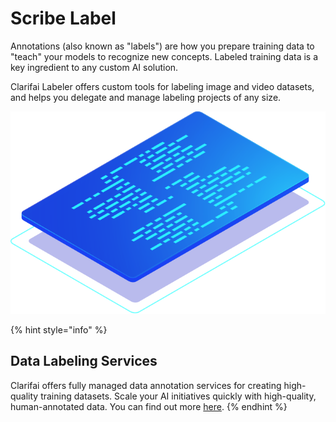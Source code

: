# Scribe Label

Annotations \(also known as "labels"\) are how you prepare training data to "teach" your models to recognize new concepts. Labeled training data is a key ingredient to any custom AI solution.

Clarifai Labeler offers custom tools for labeling image and video datasets, and helps you delegate and manage labeling projects of any size.

![](../../.gitbook/assets/scribe.svg)

{% hint style="info" %}
## Data Labeling Services

Clarifai offers fully managed data annotation services for creating high-quality training datasets. Scale your AI initiatives quickly with high-quality, human-annotated data. You can find out more [here](https://www.clarifai.com/data-annotation-services).
{% endhint %}

